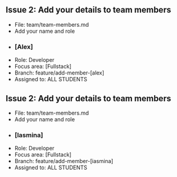 ## Issue 2: Add your details to team members
- File: team/team-members.md
- Add your name and role
- ### [Alex]
- Role: Developer
- Focus area: [Fullstack]
- Branch: feature/add-member-[alex]
- Assigned to: ALL STUDENTS

## Issue 2: Add your details to team members
- File: team/team-members.md
- Add your name and role
- ### [Iasmina]
- Role: Developer
- Focus area: [Fullstack]
- Branch: feature/add-member-[iasmina]
- Assigned to: ALL STUDENTS
